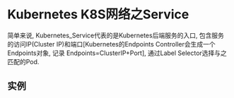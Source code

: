 # Kubernetes K8S网络之Service

简单来说, Kubernetes_Service代表的是Kubernetes后端服务的入口, 包含服务的访问IP(Cluster IP)和端口[Kubernetes的Endpoints Controller会生成一个Endpoints对象, 记录 Endpoints=ClusterIP+Port], 通过Label Selector选择与之匹配的Pod.

## 实例
